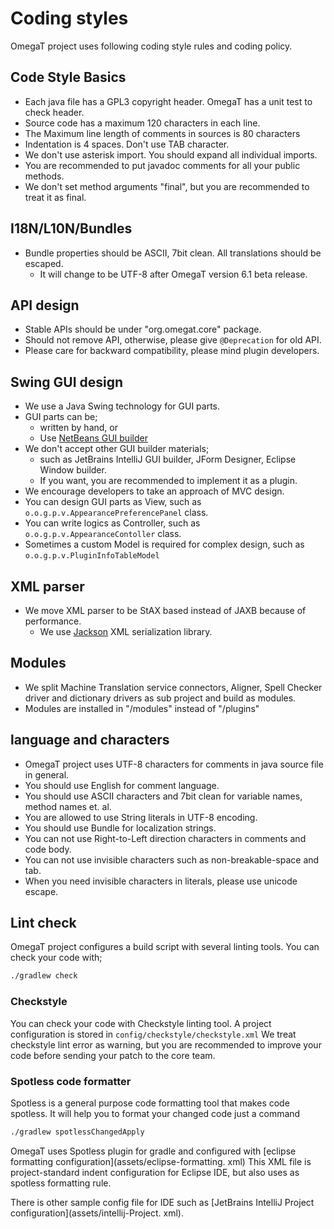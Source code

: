 # Coding styles

OmegaT project uses following coding style rules and coding policy.

## Code Style Basics

* Each java file has a GPL3 copyright header. OmegaT has a unit test to check header.
* Source code has a maximum 120 characters in each line.
* The Maximum line length of comments in sources is 80 characters 
* Indentation is 4 spaces. Don't use TAB character.
* We don't use asterisk import. You should expand all individual imports.
* You are recommended to put javadoc comments for all your public methods.
* We don't set method arguments "final", but you are recommended to treat it as final.

## I18N/L10N/Bundles

* Bundle properties should be ASCII, 7bit clean. All translations should be escaped.
  - It will change to be UTF-8 after OmegaT version 6.1 beta release.

## API design

* Stable APIs should be under "org.omegat.core" package.
* Should not remove API, otherwise, please give `@Deprecation` for old API.
* Please care for backward compatibility, please mind plugin developers.

## Swing GUI design

* We use a Java Swing technology for GUI parts.
* GUI parts can be;
  - written by hand, or
  - Use [NetBeans GUI builder](https://netbeans.apache.org/tutorial/main/kb/docs/java/quickstart-gui/)
* We don't accept other GUI builder materials;
  - such as JetBrains IntelliJ GUI builder, JForm Designer, Eclipse Window builder.
  - If you want, you are recommended to implement it as a plugin.
* We encourage developers to take an approach of MVC design.
* You can design GUI parts as View, such as `o.o.g.p.v.AppearancePreferencePanel` class.
* You can write logics as Controller, such as `o.o.g.p.v.AppearanceContoller` class.
* Sometimes a custom Model is required for complex design, such as `o.o.g.p.v.PluginInfoTableModel`

## XML parser

* We move XML parser to be StAX based instead of JAXB because of performance.
  - We use [Jackson](https://github.com/FasterXML/jackson) XML serialization library.

## Modules

* We split Machine Translation service connectors, Aligner, Spell Checker driver and
  dictionary drivers as sub project and build as modules.
* Modules are installed in "<omegat app root>/modules" instead of "<omegat app root>/plugins"

## language and characters

- OmegaT project uses UTF-8 characters for comments in java source file in general.
- You should use English for comment language.
- You should use ASCII characters and 7bit clean for variable names, method names et. al.
- You are allowed to use String literals in UTF-8 encoding.
- You should use Bundle for localization strings.
- You can not use Right-to-Left direction characters in comments and code body.
- You can not use invisible characters such as non-breakable-space and tab.
- When you need invisible characters in literals, please use unicode escape.

## Lint check

OmegaT project configures a build script with several linting tools.
You can check your code with;

```bash
./gradlew check
```

### Checkstyle

You can check your code with Checkstyle linting tool.
A project configuration is stored in `config/checkstyle/checkstyle.xml`
We treat checkstyle lint error as warning, but you are recommended to
improve your code before sending your patch to the core team.

### Spotless code formatter

Spotless is a general purpose code formatting tool that makes code spotless.
It will help you to format your changed code just a command

```bash
./gradlew spotlessChangedApply
```

OmegaT uses Spotless plugin for gradle and configured with [eclipse formatting configuration](assets/eclipse-formatting.
xml)
This XML file is project-standard indent configuration for Eclipse IDE, but also uses as spotless formatting rule.

There is other sample config file for IDE such as [JetBrains IntelliJ Project configuration](assets/intellij-Project.
xml).
